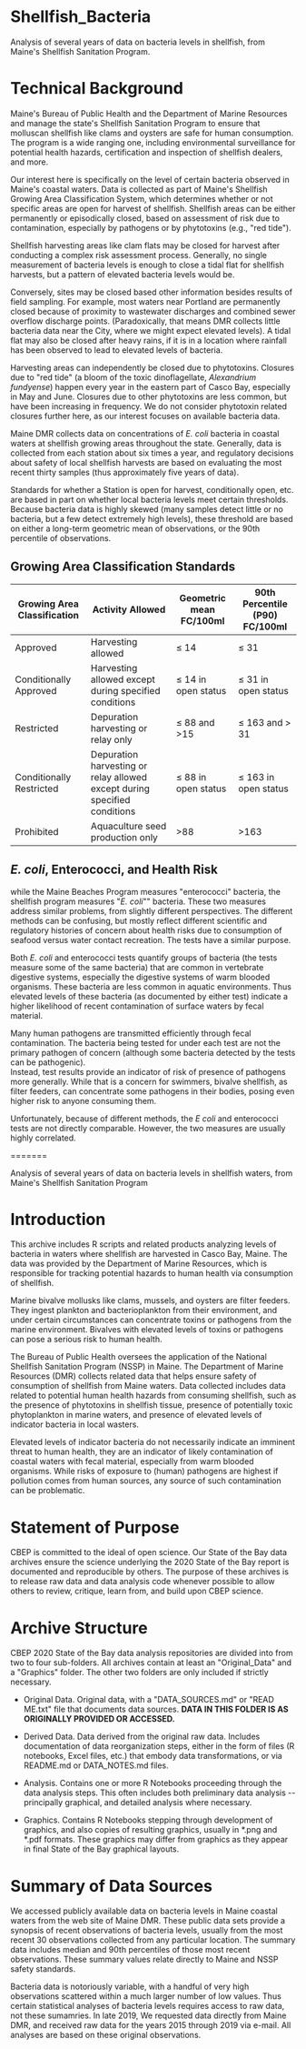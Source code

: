 # Shellfish_Bacteria
Analysis of several years of data on bacteria levels in shellfish, from Maine's 
Shellfish Sanitation Program.

# Technical Background
Maine's Bureau of Public Health and the Department of Marine Resources and
manage the state's Shellfish Sanitation Program to ensure that molluscan
shellfish like clams and oysters are safe for human consumption.  The program is
a wide ranging one, including environmental surveillance for potential health
hazards, certification and inspection of shellfish dealers, and more.

Our interest here is specifically on the level of certain bacteria 
observed in Maine's coastal waters.  Data is collected as part of Maine's 
Shellfish Growing Area Classification System, which determines whether or not
specific areas are open for harvest of shellfish.  Shellfish areas can be either
permanently or episodically closed, based on assessment of risk due to
contamination, especially by pathogens or by phytotoxins (e.g., "red tide").

Shellfish harvesting areas like clam flats may be closed for harvest after
conducting a complex risk assessment process.  Generally, no single
measurement of bacteria levels is enough to close a tidal flat for shellfish
harvests, but a pattern of elevated bacteria levels would be. 

Conversely, sites may be closed based other information besides results of field
sampling. For example, most waters near Portland are permanently closed because
of proximity to wastewater discharges and combined sewer overflow discharge
points. (Paradoxically, that means DMR collects little bacteria data near the
City, where we might expect elevated levels).  A tidal flat may also be closed
after heavy rains, if it is in a location where rainfall has been observed to 
lead to elevated levels of bacteria.

Harvesting areas can independently be closed due to phytotoxins.  Closures due
to "red tide" (a bloom of the toxic dinoflagellate, *Alexandrium fundyense*) 
happen every year in the eastern part of Casco Bay, especially in May and June. 
Closures due to other phytotoxins are less common, but have been increasing in 
frequency.  We do not consider phytotoxin related closures further here, as our
interest focuses on available bacteria data.

Maine DMR collects data on concentrations of *E. coli* bacteria in coastal
waters at shellfish growing areas throughout the state.  Generally, data is
collected from each station about six times a year, and regulatory decisions
about safety of local shellfish harvests are based on evaluating the most recent 
thirty samples (thus approximately five years of data). 

Standards for whether a Station is open for harvest, conditionally open, etc.
are based in part on whether local bacteria levels meet certain thresholds.
Because bacteria data is highly skewed (many samples detect little or no
bacteria, but a few detect extremely high levels), these threshold are based on
either a long-term geometric mean of observations, or the 90th percentile of
observations.

## Growing Area Classification Standards
Growing Area Classification | Activity Allowed              |	Geometric mean FC/100ml	| 90th Percentile (P90) FC/100ml
----------------------------|-------------------------------|-------------------------|-------------------------------
Approved	               | Harvesting allowed	                  | ≤ 14	              | ≤ 31
Conditionally Approved	 | Harvesting allowed except during specified conditions | ≤ 14 in open status	| ≤ 31 in open status
Restricted	             | Depuration harvesting or relay only	| ≤ 88 and >15	      | ≤ 163 and > 31
Conditionally Restricted | Depuration harvesting or relay allowed except during specified conditions	| ≤ 88 in open status	| ≤ 163 in open status
Prohibited	             | Aquaculture seed production only	    | >88	                |>163


## *E. coli*, Enterococci, and Health Risk
while the Maine Beaches Program measures "enterococci" bacteria, the
shellfish program measures "*E. coli*"" bacteria.  These two measures address
similar problems, from slightly different perspectives. The different methods 
can be confusing, but mostly reflect different scientific and regulatory 
histories of concern about health risks due to consumption of seafood versus
water contact recreation.  The tests have a similar purpose.

Both *E. coli* and enterococci tests quantify groups of bacteria (the  tests
measure some of the same bacteria) that are common in vertebrate digestive
systems, especially the digestive systems of warm blooded organisms. These
bacteria are less common in aquatic environments. Thus elevated levels of these
bacteria (as documented by either test) indicate a higher likelihood of recent
contamination of surface waters by fecal material. 

Many human pathogens are transmitted efficiently through fecal contamination.
The bacteria being tested for under each test are not the primary pathogen of
concern (although some bacteria detected by the tests can be pathogenic).  
Instead, test results provide an indicator of risk of presence of pathogens more 
generally. While that is a concern for swimmers, bivalve shellfish, as filter 
feeders, can concentrate some pathogens in their bodies, posing even higher
risk to anyone consuming them.

Unfortunately, because of different methods, the *E coli* and enterococci tests 
are not directly comparable.  However, the  two measures are usually highly 
correlated. 

=======

Analysis of several years of data on bacteria levels in shellfish waters, from
Maine's Shellfish Sanitation Program

# Introduction
This archive includes R scripts and related products analyzing levels of
bacteria in waters where shellfish are harvested in Casco Bay, Maine.  The data
was provided  by the Department of Marine Resources, which is responsible for
tracking potential hazards to human health via consumption of shellfish.

Marine bivalve mollusks like clams, mussels, and oysters are filter feeders.
They ingest plankton and bacterioplankton from their environment, and under
certain circumstances can concentrate toxins or pathogens from the marine
environment.  Bivalves with elevated levels of toxins or pathogens can pose a
serious risk to human health.

The Bureau of Public Health oversees the application of the National Shellfish
Sanitation Program (NSSP) in Maine. The Department of Marine Resources (DMR)
collects related data that helps ensure safety of consumption of shellfish from
Maine waters.  Data collected includes data related to potential human health
hazards from consuming shellfish, such as the presence of phytotoxins in
shellfish tissue, presence of potentially toxic phytoplankton in marine waters,
and presence of elevated levels of indicator bacteria in local wasters.

Elevated levels of indicator bacteria do not necessarily indicate an imminent
threat to human health, they are an indicator of likely contamination of coastal
waters with fecal material, especially from warm blooded organisms. While risks
of exposure to (human) pathogens are highest if pollution comes from human
sources, any source of such contamination can be problematic.

# Statement of Purpose
CBEP is committed to the ideal of open science.  Our State of the Bay data
archives ensure the science underlying the 2020 State of the Bay report is
documented and reproducible by others. The purpose of these archives is to
release raw data and data analysis code whenever possible to allow others to
review, critique, learn from, and build upon CBEP science.

# Archive Structure
CBEP 2020 State of the Bay data analysis repositories are divided into from two
to four sub-folders.  All archives contain at least an "Original_Data" and a
"Graphics" folder.  The other two folders are only included if strictly
necessary.

- Original Data.  Original data, with a "DATA_SOURCES.md" or "READ ME.txt" 
file that documents data sources.
**DATA IN THIS FOLDER IS AS ORIGINALLY PROVIDED OR ACCESSED.** 

- Derived Data.  Data derived from the original raw data.  Includes
documentation of data reorganization steps, either in the form of files (R
notebooks, Excel files, etc.) that embody data transformations, or via README.md
or DATA_NOTES.md files.

- Analysis.  Contains one or more R Notebooks proceeding through the data
analysis steps. This often includes both preliminary data analysis --
principally graphical, and detailed analysis where necessary.

- Graphics.  Contains R Notebooks stepping through development of graphics, and
also copies of resulting graphics, usually in \*.png and \*.pdf formats.  These
graphics may differ from graphics as they appear in final State of the Bay
graphical layouts.

# Summary of Data Sources
We accessed publicly available data on bacteria levels in Maine coastal waters
from the web site of Maine DMR.  These public data sets provide a synopsis of
recent observations of bacteria levels, usually from the most recent 30
observations collected from any particular location.  The summary data includes
median and 90th percentiles of those most recent observations.  These summary
values relate directly to Maine and NSSP safety standards.

Bacteria data is notoriously variable, with a handful of very high observations
scattered within a much larger number of low values.  Thus certain
statistical analyses of bacteria levels requires access to raw data, not these
sumamries.  In late 2019, We requested data directly from Maine DMR, and
received raw data  for the years 2015 through 2019 via e-mail.  All analyses are
based on these original observations.

